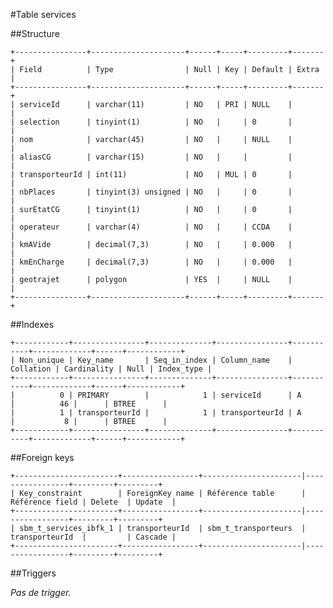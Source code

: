#Table services

##Structure

    +----------------+---------------------+------+-----+---------+-------+
    | Field          | Type                | Null | Key | Default | Extra |
    +----------------+---------------------+------+-----+---------+-------+
    | serviceId      | varchar(11)         | NO   | PRI | NULL    |       |
    | selection      | tinyint(1)          | NO   |     | 0       |       |
    | nom            | varchar(45)         | NO   |     | NULL    |       |
    | aliasCG        | varchar(15)         | NO   |     |         |       |
    | transporteurId | int(11)             | NO   | MUL | 0       |       |
    | nbPlaces       | tinyint(3) unsigned | NO   |     | 0       |       |
    | surEtatCG      | tinyint(1)          | NO   |     | 0       |       |
    | operateur      | varchar(4)          | NO   |     | CCDA    |       |
    | kmAVide        | decimal(7,3)        | NO   |     | 0.000   |       |
    | kmEnCharge     | decimal(7,3)        | NO   |     | 0.000   |       |
    | geotrajet      | polygon             | YES  |     | NULL    |       |
    +----------------+---------------------+------+-----+---------+-------+

##Indexes

    +------------+----------------+--------------+----------------+-----------+-------------+------+------------+
    | Non_unique | Key_name       | Seq_in_index | Column_name    | Collation | Cardinality | Null | Index_type |
    +------------+----------------+--------------+----------------+-----------+-------------+------+------------+
    |          0 | PRIMARY        |            1 | serviceId      | A         |          46 |      | BTREE      |
    |          1 | transporteurId |            1 | transporteurId | A         |           8 |      | BTREE      |
    +------------+----------------+--------------+----------------+-----------+-------------+------+------------+

##Foreign keys

    +-----------------------+-----------------+----------------------|-----------------+---------+---------+
    | Key_constraint        | ForeignKey name | Référence table      | Référence field | Delete  | Update  |
    +-----------------------+-----------------+----------------------|-----------------+---------+---------+
    | sbm_t_services_ibfk_1 | transporteurId  | sbm_t_transporteurs  | transporteurId  |         | Cascade |
    +-----------------------+-----------------+----------------------|-----------------+---------+---------+

##Triggers

_Pas de trigger._

